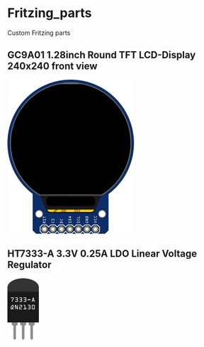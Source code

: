 # Fritzing_parts
Custom Fritzing parts

## GC9A01 1.28inch Round TFT LCD-Display 240x240 front view
![alt text](https://github.com/IamIamI/Fritzing_parts/blob/main/custom_img/GC9A01_1%2C28inch_Round_TFT_LCD-Display_240x240_breadboard_front.svg)


## HT7333-A 3.3V 0.25A LDO Linear Voltage Regulator
![alt text](https://github.com/IamIamI/Fritzing_parts/blob/main/custom_img/HT7333-A_LDO_Voltage_Regulator_3.3V_breadboard.svg)
